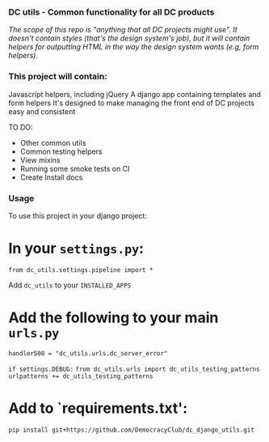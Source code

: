 ### DC utils - Common functionality for all DC products

*The scope of this repo is "anything that all DC projects might use". It doesn't contain styles (that's the design system's job), but it will contain helpers for outputting HTML in the way the design system wants (e.g, form helpers).* 

### This project will contain:
 
Javascript helpers, including jQuery
A django app containing templates and form helpers
It's designed to make managing the front end of DC projects easy and consistent

TO DO: 
- Other common utils  
- Common testing helpers
- View mixins
- Running some smoke tests on CI
- Create Install docs

### Usage
To use this project in your django project: 

# In your `settings.py`:

`from dc_utils.settings.pipeline import *`

Add `dc_utils` to your `INSTALLED_APPS`

# Add the following to your main `urls.py`

`handler500 = "dc_utils.urls.dc_server_error"`

`if settings.DEBUG:`
    `from dc_utils.urls import dc_utils_testing_patterns`
    `urlpatterns += dc_utils_testing_patterns`
# Add to `requirements.txt':
`pip install git+https://github.com/DemocracyClub/dc_django_utils.git`
